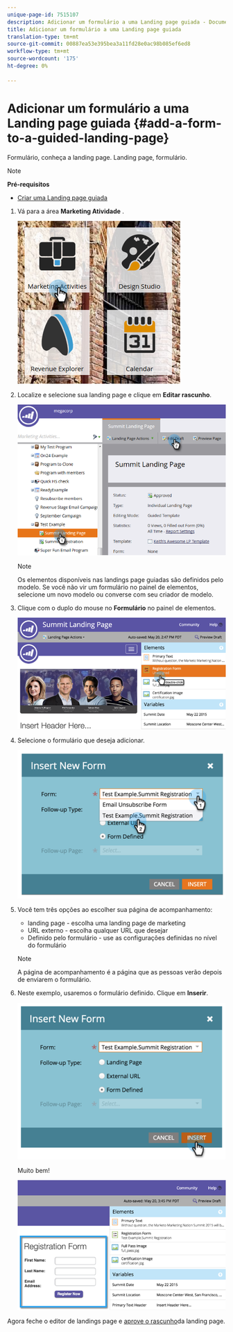 ```yaml
---
unique-page-id: 7515107
description: Adicionar um formulário a uma Landing page guiada - Documentos do Marketing - Documentação do produto
title: Adicionar um formulário a uma Landing page guiada
translation-type: tm+mt
source-git-commit: 00887ea53e395bea3a11fd28e0ac98b085ef6ed8
workflow-type: tm+mt
source-wordcount: '175'
ht-degree: 0%

---
```



# Adicionar um formulário a uma Landing page guiada {#add-a-form-to-a-guided-landing-page}

Formulário, conheça a landing page. Landing page, formulário.

>[!NOTE]
>
>**Pré-requisitos**
>
>* [Criar uma Landing page guiada](create-a-guided-landing-page.md)

>



1. Vá para a área **Marketing Atividade** .

   ![](assets/one.png)

1. Localize e selecione sua landing page e clique em **Editar rascunho**.

   ![](assets/two.png)

   >[!NOTE]
   >
   >Os elementos disponíveis nas landings page guiadas são definidos pelo modelo. Se você não vir um formulário no painel de elementos, selecione um novo modelo ou converse com seu criador de modelo.

1. Clique com o duplo do mouse no **Formulário** no painel de elementos.

   ![](assets/image2015-5-20-15-3a37-3a55.png)

1. Selecione o formulário que deseja adicionar.

   ![](assets/image2015-5-20-15-3a44-3a35.png)

1. Você tem três opções ao escolher sua página de acompanhamento:

   * landing page - escolha uma landing page de marketing
   * URL externo - escolha qualquer URL que desejar
   * Definido pelo formulário - use as configurações definidas no nível do formulário

   >[!NOTE]
   >
   >A página de acompanhamento é a página que as pessoas verão depois de enviarem o formulário.

1. Neste exemplo, usaremos o formulário definido. Clique em **Inserir**.

   ![](assets/image2015-5-20-15-3a46-3a55.png)

   Muito bem!

   ![](assets/image2015-5-20-15-3a45-3a45.png)

Agora feche o editor de landings page e [aprove o rascunho](../../../../product-docs/demand-generation/landing-pages/understanding-landing-pages/approve-unapprove-or-delete-a-landing-page.md)da landing page.
